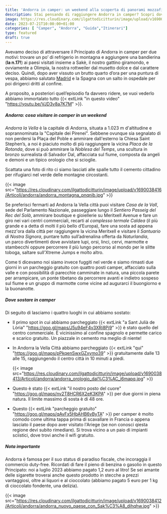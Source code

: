 ```yaml
---
title: 'Andorra in camper: un weekend alla scoperta di panorami mozzafiato'
description: Stai pensando di raggiungere Andorra in camper? Scopri dove parcheggiare e vivere splendide avventure immerse nella natura
image: https://res.cloudinary.com/ilgattodicitturin/image/upload/v1690038414/Articoli/andorra/andorra_vista_orizzonte_ewxv6w.jpg
date: 2023-07-21T10:00:00+01:00
categories: [ "Camper", "Andorra", "Guida","Itinerari"]
type: featured
draft: true
---
```


Avevamo deciso di attraversare il Principato di Andorra in camper per due motivi: trovare un po’ di refrigerio in montagna e aggiungere una bandierina (**la n.17!**) ai paesi visitati insieme a Sakè, il nostro gattino giramondo, e ovviamente a Olimpia, la nostra rottweiler dal musetto dolce e dal carattere deciso. 
Quindi, dopo aver vissuto un brutto quarto d’ora per una puntura di vespa, abbiamo salutato [Madrid](/blog/madrid-in-1-giorno-a-costo-0) e la Spagna con un salto in ospedale per poi dirigerci dritti al confine.

A proposito, a posteriori quell’episodio fa davvero ridere, se vuoi vederlo abbiamo immortalato tutto {{< extLink "in questo video" "https://youtu.be/VJD3v8a7K7M" >}}. 


##### Andorra: cosa visitare in camper in un weekend 

*Andorra la Vella* è la capitale di Andorra, situata a 1.023 m d'altitudine e soprannominata la "Capitale dei Pirenei". Sebbene ovunque sia segnalato di non perdersi la Plaça del Poble e ammirare dall'esterno la Chiesa Saint Stephen’s, a noi è piaciuto molto di più raggiungere la vicina *Placa de la Rotonda*, dove si può ammirare la *Noblesa del Temps*, una scultura in bronzo surrealista di Salvador Dal, affacciata sul fiume, composta da angeli e demoni e un tipico orologio che si scioglie.


Scattata una foto di rito ci siamo lasciati alle spalle tutto il cemento cittadino per rifugiarci nel verde delle montagne circostanti. 


{{< image src="https://res.cloudinary.com/ilgattodicitturin/image/upload/v1690038416/Articoli/andorra/andorra_montagna_pnqnib.jpg" >}}

Se preferisci fermarti ad Andorra la Vella città puoi visitare *Casa de la Vall*, sede del Parlamento Nazionale, passeggiare lungo il *Sentiero Passeig del Rec del Solà*, ammirare boutique e gioiellerie su Meritxell Avenue e fare un giro nei vari centri commerciali, recarti al *complesso termale Caldea* (il più grande e a detta di molti il più bello d’Europa), fare una sosta ad appena mezz'ora dalla città per raggiungere la vicina Meritxell e visitare il *Santuario di Nostra Signora*, puntare tutto sull’adrenalina offerta da *Naturlandia*, un parco divertimenti dove avvistare lupi, orsi, linci, cervi, marmotte e stambecchi oppure percorrere il più lungo percorso al mondo per le slitte toboga, saltare sull'Xtreme Jumps e molto altro. 

Come ti dicevamo noi siamo invece fuggiti nel verde e siamo rimasti due giorni in un parcheggio gratuito con quattro posti camper, affacciato sulla valle e con possibilità di parecchie camminate in natura, una piccola parete per arrampicare, un ponte tibetano da percorrere avanti e indietro sospeso sul fiume e un gruppo di marmotte come vicine ad augurarci il buongiorno e la buonanotte. 

##### Dove sostare in camper

Di seguito di lasciamo i quattro luoghi in cui abbiamo sostato:

- Il primo spot in cui abbiamo parcheggiato {{< extLink "a Sant Julià de Lòria" "https://goo.gl/maps/J5u94eF4v3XRi8Pj9" >}} è stato quello del centro commerciale. È vicinissimo al confine spagnolo e permette carico e scarico gratuito. Un piazzale in cemento ma meglio di niente!


- In Andorra la Vella Città abbiamo parcheggiato {{< extLink "qui" "https://goo.gl/maps/pPkqenSwxGZxymo39" >}} gratuitamente dalle 13 alle 15, raggiungendo il centro città in 10 minuti a piedi. 
  
   {{< image src="https://res.cloudinary.com/ilgattodicitturin/image/upload/v1690038413/Articoli/andorra/andorra_orologio_dal%C3%AC_i6mapq.jpg" >}}

  
- Questo è stato {{< extLink "il nostro posto del cuore" "https://goo.gl/maps/nv2T8HCR6X2eK3KPA" >}} per due giorni in piena natura. Il limite massimo di sosta è di 48 ore. 

- Questo {{< extLink "parcheggio gratuito" "https://goo.gl/maps/qAvFx5HbAHB6vByTA" >}}  per camper è molto comodo come ultima tappa prima di scavallare in Francia o appena lasciato il paese dopo aver visitato l'Ariege (se non conosci qiesta regione devi subito rimediare). Si trova vicino a un paio di impianti sciistici, dove trovi anche il wifi gratuito. 


##### Nota importante 

Andorra è famosa per il suo status di paradiso fiscale, che incoraggia il commercio duty-free. Ricordati di fare il pieno di benzina o gasolio in questo Principato: noi a luglio 2023 abbiamo pagato 1,2 euro al litro! 
Se sei amante delle sigarette troverai anche questo prodotto in stecche a prezzi vantaggiosi, oltre ai liquori e al cioccolato (abbiamo pagato 5 euro per 1 kg di cioccolato fondente, una delizia). 


{{< image src="https://res.cloudinary.com/ilgattodicitturin/image/upload/v1690038412/Articoli/andorra/andorra_nuovo_paese_con_Sak%C3%A8_dihqhw.jpg" >}}

